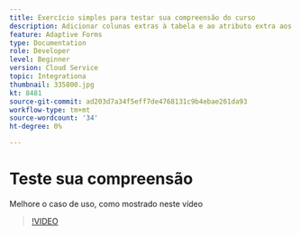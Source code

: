 ```yaml
---
title: Exercício simples para testar sua compreensão do curso
description: Adicionar colunas extras à tabela e ao atributo extra aos critérios de pesquisa
feature: Adaptive Forms
type: Documentation
role: Developer
level: Beginner
version: Cloud Service
topic: Integrationa
thumbnail: 335800.jpg
kt: 8481
source-git-commit: ad203d7a34f5eff7de4768131c9b4ebae261da93
workflow-type: tm+mt
source-wordcount: '34'
ht-degree: 0%

---
```


# Teste sua compreensão

Melhore o caso de uso, como mostrado neste vídeo

>[!VIDEO](https://video.tv.adobe.com/v/335800/?quality=12&learn=on)

